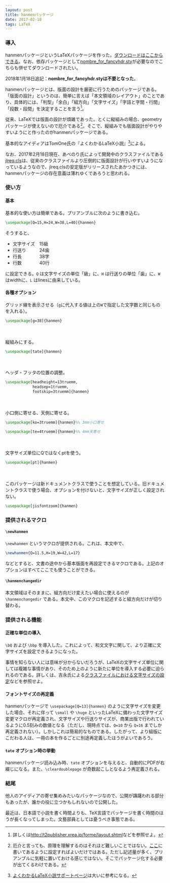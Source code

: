 ```yaml
---
layout: post
title: hanmenパッケージ
date: 2017-02-18
tags: LaTeX
---
```



### 導入
hanmenパッケージというLaTeXパッケージを作った。[ダウンロードはここからできる](https://gist.github.com/qdaibungei/5f6986fa99fc9a7d86122a7a9417d64e)。なお、依存パッケージとして[nombre_for_fancyhdr.sty](http://p-act.sakura.ne.jp/PARALLEL_ACT/LaTeX-Dojin/src/nombre_for_fancyhdr.sty)が必要なのでこちらも併せてダウンロードされたい。

2018年1月18日追記：**nombre_for_fancyhdr.styは不要となった**。

hanmenパッケージとは、版面の設計を厳密に行うためのパッケージである。「版面の設計」というのは、簡単に言えば「本文領域のレイアウト」のことであり、具体的には、「判型」「余白」「組方向」「文字サイズ」「字詰と字間・行間」「段数・段間」を決定することを言う[^1]。

[^1]: 詳しくは<http://t2publisher.xrea.jp/forme/layout.shtml>などを参照せよ。

従来、LaTeXでは版面の設計が煩雑であった。とくに縦組みの場合、geometryパッケージが使えないので厄介である[^3]。そこで、縦組みでも版面設計がやりやすいようにと作ったのがhanmenパッケージである。

[^3]: 厄介と言っても、原理を理解するのはそれほど難しいことではない。[ここ](http://d.hatena.ne.jp/Rion778/20091002/1254482262)に書いてあるように設定すればよいだけではある。ただし記述量が多く、プリアンブルに気軽に置いておける感じではない。そこでパッケージ化する必要が出てくるわけである。

基本的なアイディアはTomOne氏の『よくわかるLaTeX小説』[^2]による。

[^2]: [よくわかるLaTeX小説サポートページ](http://p-act.sakura.ne.jp/PARALLEL_ACT/LaTeX-Dojin/)は大いに参考になる。

なお、2017年2月18日現在、あべのり氏によって開発中のクラスファイルである[jlreq.cls](https://github.com/abenori/jlreq)は、従来のクラスファイルより圧倒的に版面設計が行いやすいようになっているようなので、jlreq.clsの安定版がリリースされたあかつきには、hanmenパッケージの存在意義は薄れゆくであろうと思われる。


### 使い方
#### 基本
基本的な使い方は簡単である。プリアンブルに次のように書き込む。

```LaTeX
\usepackage[Q=15,H=24,W=38,L=40]{hanmen}
```

そうすると、

* 文字サイズ　15級
* 行送り　　　24歯
* 行長　　　　38字
* 行数　　　　40行

に設定できる。`Q` は文字サイズの単位「級」に、`H` は行送りの単位「歯」に、`W` はwidthに、`L` はlinesに由来している。

#### 各種オプション
グリッド線を表示させる（`g`に代入する値は上の`W`で指定した文字数と同じものを入れる）。

```LaTeX
\usepackage[g=38]{hanmen}
```

　

縦組みにする。

```LaTeX
\usepackage[tate]{hanmen}
```

　

ヘッダ・フッタの位置の調整。

```LaTeX
\usepackage[headheight=13truemm,
            headsep=1truemm,
            footskip=3truemm]{hanmen}
```

　

小口側に寄せる、天側に寄せる。

```LaTeX
\usepackage[ko=3truemm]{hanmen}%% 3mm小口寄せ
```

```LaTeX
\usepackage[te=4truemm]{hanmen}%% 4mm天寄せ
```

　

文字サイズ単位にQではなくptを使う。

```LaTeX
\usepackage[pt]{hanmen}
```

　

このパッケージは新ドキュメントクラスで使うことを想定している。旧ドキュメントクラスで使う場合、オプションを付けないと、文字サイズが正しく設定されない。

```LaTeX
\usepackage[jisfontzoom]{hanmen}
```

### 提供されるマクロ
#### `\newhanmen`
`\newhanmen` というマクロが提供される。これは、本文中で、

```LaTeX
\newhanmen{Q=11.5,H=19,W=42,L=17}
```

などとすると、文書の途中から基本版面を再設定できるマクロである。上記のオプションはすべてここでも使うことができる。

#### `\hanmenchangedir`
本文領域はそのままに、組方向だけ変えたい場合に使えるのが `\hanmenchangedir` である。本文中、このマクロを記述すると組方向だけが切り替わる。


### 提供される機能
#### 正確な単位の導入
`\bQ` および `\bbp` を導入した。これによって、和文文字に関して、より正確に文字サイズを設定できるようになった。

事情を知らない人には意味が分からないだろうが、LaTeXの文字サイズ単位に関しては複雑な事情があり、そのため上のように新たに単位を導入する必要に迫られるのである。詳しくは、吉永氏による[クラスファイルにおける文字サイズの設定](http://www.h4.dion.ne.jp/~latexcat/column/column1.html)などを参照せよ。

#### フォントサイズの再定義
hanmenパッケージで `\usepackage[Q=13]{hanmen}` のように文字サイズを変更した場合、それに伴って `\small` や `\huge` といったLaTeXに備わった文字サイズ変更マクロが再定義され、文字サイズや行送りサイズが、商業出版で行われているように0.5刻みの数値となる（ただし、現時点では、`Q=10` から `Q=16` までしか再定義されない）。しかしこれは簡易的なものである。したがって、より組版にこだわる人は、一冊の本を作るごとに別途再定義したほうがよいであろう。

#### `tate` オプション時の挙動
hanmenパッケージ読み込み時、`tate` オプションを与えると、自動的にPDFが右綴じになる。また、`\cleardoublepage` が奇数起こしとなるよう再定義される。


### 結尾
他人のアイディアの寄せ集めみたいなパッケージなので、公開が躊躇われる部分もあったが、誰かの役に立つかもしれないので公開した。

最近は、日本語で小説を書く時間よりも、TeX言語でパッケージを書く時間のほうが長くなってしまった。文藝部員としては憂うべき事態である。
